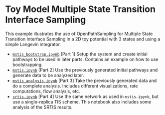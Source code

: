 # Toy Model Multiple State Transition Interface Sampling

This example illustrates the use of OpenPathSampling for Multiple State
Transition Interface Sampling in a 2D toy potential with 3 states and using
a simple Langevin integrator.

- [`mstis_bootstrap.ipynb`](http://github.com/openpathsampling/openpathsampling/blob/master/examples/ipython/mstis_bootstrap.ipynb)
    [Part 1] Setup the system and create initial pathways to be used in
    later parts. Contains an example on how to use bootstrapping.
- [`mstis.ipynb`](http://github.com/openpathsampling/openpathsampling/blob/master/examples/ipython/mstis.ipynb)
    [Part 2] Use the previously generated initial pathways and generate
    data to be analyzed later.
- [`mstis_analysis.ipynb`](http://github.com/openpathsampling/openpathsampling/blob/master/examples/ipython/mstis_analysis.ipynb)
    [Part 3] Take the previously generated data and do a complete analysis.
    Includes different visualizations, rate computations, flow analysis,
    etc.
- [`srtis.ipynb`](http://github.com/choderalab/openpathsampling/blob/master/examples/ipython/srtis.ipynb)
    [Part 4] Use the same network as used in `mstis.ipynb`, but use a
    single-replica TIS scheme. This notebook also includes some analysis of
    the SRTIS results.
